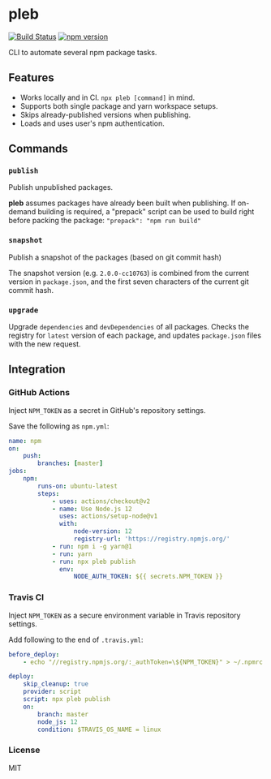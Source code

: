 # pleb

[![Build Status](https://github.com/wixplosives/pleb/workflows/tests/badge.svg)](https://github.com/wixplosives/pleb/actions)
[![npm version](https://badge.fury.io/js/pleb.svg)](https://badge.fury.io/js/pleb)

CLI to automate several npm package tasks.

## Features

-   Works locally and in CI. `npx pleb [command]` in mind.
-   Supports both single package and yarn workspace setups.
-   Skips already-published versions when publishing.
-   Loads and uses user's npm authentication.

## Commands

### `publish`

Publish unpublished packages.

**pleb** assumes packages have already been built when publishing. If on-demand building is required, a "prepack" script can be used to build right before packing the package: `"prepack": "npm run build"`

### `snapshot`

Publish a snapshot of the packages (based on git commit hash)

The snapshot version (e.g. `2.0.0-cc10763`) is combined from the current version in `package.json`, and the first seven characters of the current git commit hash.

### `upgrade`

Upgrade `dependencies` and `devDependencies` of all packages.
Checks the registry for `latest` version of each package, and updates `package.json` files with the new request.

## Integration

### GitHub Actions

Inject `NPM_TOKEN` as a secret in GitHub's repository settings.

Save the following as `npm.yml`:

```yml
name: npm
on:
    push:
        branches: [master]
jobs:
    npm:
        runs-on: ubuntu-latest
        steps:
            - uses: actions/checkout@v2
            - name: Use Node.js 12
              uses: actions/setup-node@v1
              with:
                  node-version: 12
                  registry-url: 'https://registry.npmjs.org/'
            - run: npm i -g yarn@1
            - run: yarn
            - run: npx pleb publish
              env:
                  NODE_AUTH_TOKEN: ${{ secrets.NPM_TOKEN }}
```

### Travis CI

Inject `NPM_TOKEN` as a secure environment variable in Travis repository settings.

Add following to the end of `.travis.yml`:

```yml
before_deploy:
    - echo "//registry.npmjs.org/:_authToken=\${NPM_TOKEN}" > ~/.npmrc

deploy:
    skip_cleanup: true
    provider: script
    script: npx pleb publish
    on:
        branch: master
        node_js: 12
        condition: $TRAVIS_OS_NAME = linux
```

### License

MIT
